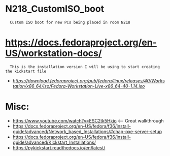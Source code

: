 # N218_CustomISO_boot
      Custom ISO boot for new PCs being placed in room N218

# https://docs.fedoraproject.org/en-US/workstation-docs/

      This is the installation version I will be using to start creating the kickstart file

- _https://download.fedoraproject.org/pub/fedora/linux/releases/40/Workstation/x86_64/iso/Fedora-Workstation-Live-x86_64-40-1.14.iso_






# Misc:
- https://www.youtube.com/watch?v=ESC2tk5Hkio <-- Great walkthrough
- https://docs.fedoraproject.org/en-US/fedora/f36/install-guide/advanced/Network_based_Installations/#chap-pxe-server-setup  
- https://docs.fedoraproject.org/en-US/fedora/f36/install-guide/advanced/Kickstart_Installations/
- https://pykickstart.readthedocs.io/en/latest/


